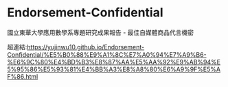 # Endorsement-Confidential
國立東華大學應用數學系專題研究成果報告 - 最佳自媒體商品代言機密

超連結:https://yujinwu10.github.io/Endorsement-Confidential/%E5%B0%88%E9%A1%8C%E7%A0%94%E7%A9%B6-%E6%9C%80%E4%BD%B3%E8%87%AA%E5%AA%92%E9%AB%94%E5%95%86%E5%93%81%E4%BB%A3%E8%A8%80%E6%A9%9F%E5%AF%86.html
